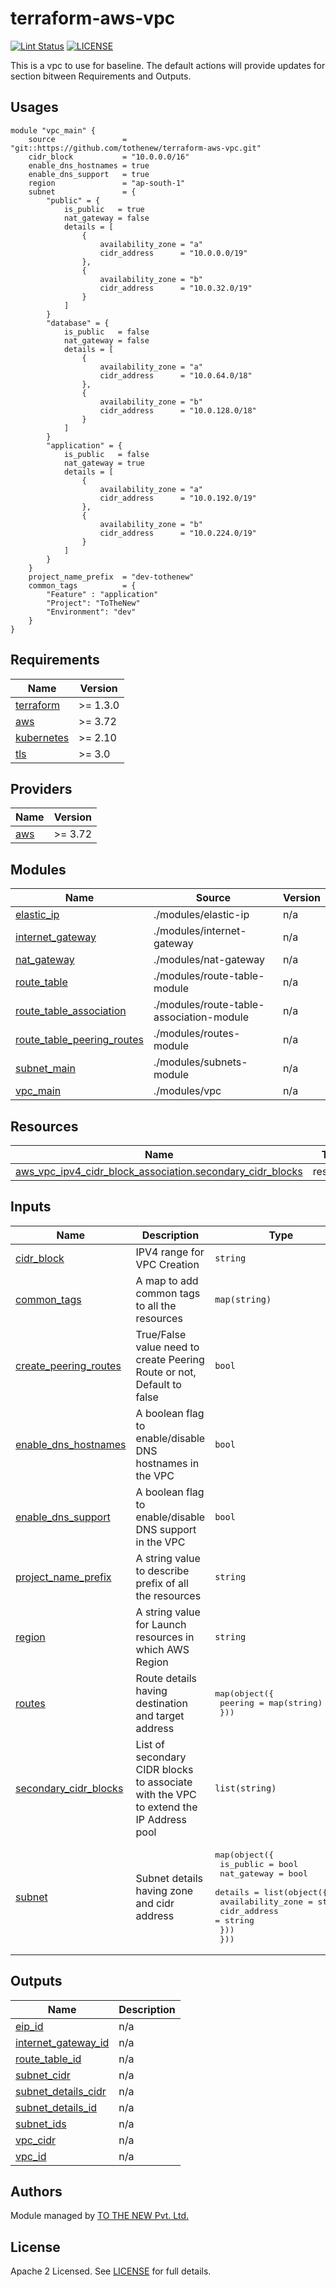# terraform-aws-vpc

[![Lint Status](https://github.com/tothenew/terraform-aws-vpc/workflows/Lint/badge.svg)](https://github.com/tothenew/terraform-aws-vpc/actions)
[![LICENSE](https://img.shields.io/github/license/tothenew/terraform-aws-vpc)](https://github.com/tothenew/terraform-aws-vpc/blob/master/LICENSE)

This is a vpc to use for baseline. The default actions will provide updates for section bitween Requirements and Outputs.

## Usages

```
module "vpc_main" {
    source               = "git::https://github.com/tothenew/terraform-aws-vpc.git"
    cidr_block           = "10.0.0.0/16"
    enable_dns_hostnames = true
    enable_dns_support   = true
    region               = "ap-south-1"
    subnet               = {
        "public" = {
            is_public   = true
            nat_gateway = false
            details = [
                {
                    availability_zone = "a"
                    cidr_address      = "10.0.0.0/19"
                },
                {
                    availability_zone = "b"
                    cidr_address      = "10.0.32.0/19"
                }
            ]
        }
        "database" = {
            is_public   = false
            nat_gateway = false
            details = [
                {
                    availability_zone = "a"
                    cidr_address      = "10.0.64.0/18"
                },
                {
                    availability_zone = "b"
                    cidr_address      = "10.0.128.0/18"
                }
            ]
        }
        "application" = {
            is_public   = false
            nat_gateway = true
            details = [
                {
                    availability_zone = "a"
                    cidr_address      = "10.0.192.0/19"
                },
                {
                    availability_zone = "b"
                    cidr_address      = "10.0.224.0/19"
                }
            ]
        }
    }
    project_name_prefix  = "dev-tothenew"
    common_tags          = {
        "Feature" : "application"
        "Project": "ToTheNew"
        "Environment": "dev"
    }
}
```

<!-- BEGIN_TF_DOCS -->
## Requirements

| Name | Version |
|------|---------|
| <a name="requirement_terraform"></a> [terraform](#requirement\_terraform) | >= 1.3.0 |
| <a name="requirement_aws"></a> [aws](#requirement\_aws) | >= 3.72 |
| <a name="requirement_kubernetes"></a> [kubernetes](#requirement\_kubernetes) | >= 2.10 |
| <a name="requirement_tls"></a> [tls](#requirement\_tls) | >= 3.0 |

## Providers

| Name | Version |
|------|---------|
| <a name="provider_aws"></a> [aws](#provider\_aws) | >= 3.72 |

## Modules

| Name | Source | Version |
|------|--------|---------|
| <a name="module_elastic_ip"></a> [elastic\_ip](#module\_elastic\_ip) | ./modules/elastic-ip | n/a |
| <a name="module_internet_gateway"></a> [internet\_gateway](#module\_internet\_gateway) | ./modules/internet-gateway | n/a |
| <a name="module_nat_gateway"></a> [nat\_gateway](#module\_nat\_gateway) | ./modules/nat-gateway | n/a |
| <a name="module_route_table"></a> [route\_table](#module\_route\_table) | ./modules/route-table-module | n/a |
| <a name="module_route_table_association"></a> [route\_table\_association](#module\_route\_table\_association) | ./modules/route-table-association-module | n/a |
| <a name="module_route_table_peering_routes"></a> [route\_table\_peering\_routes](#module\_route\_table\_peering\_routes) | ./modules/routes-module | n/a |
| <a name="module_subnet_main"></a> [subnet\_main](#module\_subnet\_main) | ./modules/subnets-module | n/a |
| <a name="module_vpc_main"></a> [vpc\_main](#module\_vpc\_main) | ./modules/vpc | n/a |

## Resources

| Name | Type |
|------|------|
| [aws_vpc_ipv4_cidr_block_association.secondary_cidr_blocks](https://registry.terraform.io/providers/hashicorp/aws/latest/docs/resources/vpc_ipv4_cidr_block_association) | resource |

## Inputs

| Name | Description | Type | Default | Required |
|------|-------------|------|---------|:--------:|
| <a name="input_cidr_block"></a> [cidr\_block](#input\_cidr\_block) | IPV4 range for VPC Creation | `string` | n/a | yes |
| <a name="input_common_tags"></a> [common\_tags](#input\_common\_tags) | A map to add common tags to all the resources | `map(string)` | n/a | yes |
| <a name="input_create_peering_routes"></a> [create\_peering\_routes](#input\_create\_peering\_routes) | True/False value need to create Peering Route or not, Default to false | `bool` | `false` | no |
| <a name="input_enable_dns_hostnames"></a> [enable\_dns\_hostnames](#input\_enable\_dns\_hostnames) | A boolean flag to enable/disable DNS hostnames in the VPC | `bool` | n/a | yes |
| <a name="input_enable_dns_support"></a> [enable\_dns\_support](#input\_enable\_dns\_support) | A boolean flag to enable/disable DNS support in the VPC | `bool` | n/a | yes |
| <a name="input_project_name_prefix"></a> [project\_name\_prefix](#input\_project\_name\_prefix) | A string value to describe prefix of all the resources | `string` | n/a | yes |
| <a name="input_region"></a> [region](#input\_region) | A string value for Launch resources in which AWS Region | `string` | n/a | yes |
| <a name="input_routes"></a> [routes](#input\_routes) | Route details having destination and target address | <pre>map(object({<br>    peering = map(string)<br>  }))</pre> | n/a | yes |
| <a name="input_secondary_cidr_blocks"></a> [secondary\_cidr\_blocks](#input\_secondary\_cidr\_blocks) | List of secondary CIDR blocks to associate with the VPC to extend the IP Address pool | `list(string)` | `[]` | no |
| <a name="input_subnet"></a> [subnet](#input\_subnet) | Subnet details having zone and cidr address | <pre>map(object({<br>    is_public   = bool<br>    nat_gateway = bool<br>    details = list(object({<br>      availability_zone = string<br>      cidr_address      = string<br>    }))<br>  }))</pre> | n/a | yes |

## Outputs

| Name | Description |
|------|-------------|
| <a name="output_eip_id"></a> [eip\_id](#output\_eip\_id) | n/a |
| <a name="output_internet_gateway_id"></a> [internet\_gateway\_id](#output\_internet\_gateway\_id) | n/a |
| <a name="output_route_table_id"></a> [route\_table\_id](#output\_route\_table\_id) | n/a |
| <a name="output_subnet_cidr"></a> [subnet\_cidr](#output\_subnet\_cidr) | n/a |
| <a name="output_subnet_details_cidr"></a> [subnet\_details\_cidr](#output\_subnet\_details\_cidr) | n/a |
| <a name="output_subnet_details_id"></a> [subnet\_details\_id](#output\_subnet\_details\_id) | n/a |
| <a name="output_subnet_ids"></a> [subnet\_ids](#output\_subnet\_ids) | n/a |
| <a name="output_vpc_cidr"></a> [vpc\_cidr](#output\_vpc\_cidr) | n/a |
| <a name="output_vpc_id"></a> [vpc\_id](#output\_vpc\_id) | n/a |
<!-- END_TF_DOCS -->

## Authors

Module managed by [TO THE NEW Pvt. Ltd.](https://github.com/tothenew)

## License

Apache 2 Licensed. See [LICENSE](https://github.com/tothenew/terraform-aws-vpc/blob/main/LICENSE) for full details.
